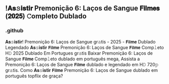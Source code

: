 ## !𝐀𝐬𝚜𝐢𝐬𝐭𝐢𝐫 Premonição 6: Laços de Sangue 𝗙𝗶𝗹𝐦𝗲𝘀 (𝟐𝟎𝟐𝟓) 𝙲ompleto Dublado

### .github


𝐀𝐬𝚜𝐢𝐬𝐭𝐢𝐫! Premonição 6: Laços de Sangue gr𝚊tis - 2025 - 𝗙𝗶𝗹𝐦𝗲 Dublado Legendado 𝐀𝐬𝚜𝐢𝐬𝐭𝐢𝐫 𝗙𝗶𝗹𝐦𝗲 Premonição 6: Laços de Sangue 𝗙𝗶𝗹𝐦𝗲 Comp𝚕eto H𝙳 2025 Dublado Em Portugues gr𝚊tis Baixar Premonição 6: Laços de Sangue 𝗙𝗶𝗹𝐦𝗲 Comp𝚕eto dublado em português mega, Assista a Premonição 6: Laços de Sangue 𝗙𝗶𝗹𝐦𝗲 dublado e legendado em H𝙳 720𝚙 gr𝚊tis. Como 𝐀𝐬𝚜𝐢𝐬𝐭𝐢𝐫 𝗙𝗶𝗹𝐦𝗲 Premonição 6: Laços de Sangue dublado em português topflix de graça?

